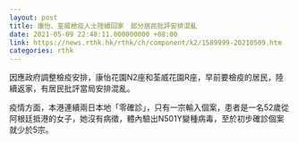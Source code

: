 ```yaml
---
layout: post
title: 康怡、荃威檢疫人士陸續回家　部分居民批評安排混亂
date: 2021-05-09 22:48:11.000000000 +08:00
link: https://news.rthk.hk/rthk/ch/component/k2/1589999-20210509.htm
categories: rthk
---
```


因應政府調整檢疫安排，康怡花園N2座和荃威花園R座，早前要檢疫的居民，陸續返家，有居民批評當局安排混亂。

疫情方面，本港連續兩日本地「零確診」，只有一宗輸入個案，患者是一名52歲從阿根廷抵港的女子，她沒有病徵，體內驗出N501Y變種病毒，至於初步確診個案就少於5宗。
